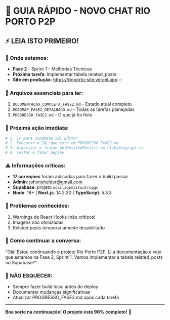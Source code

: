 # 🚀 GUIA RÁPIDO - NOVO CHAT RIO PORTO P2P

## ⚡ LEIA ISTO PRIMEIRO!

### 📍 Onde estamos:
- **Fase 2** - Sprint 1 - Melhorias Técnicas
- **Próxima tarefa**: Implementar tabela related_posts
- **Site em produção**: https://rioporto-site.vercel.app ✅

### 📁 Arquivos essenciais para ler:
1. `DOCUMENTACAO_COMPLETA_FASE2.md` - Estado atual completo
2. `ROADMAP_FASE2_DETALHADO.md` - Todas as tarefas planejadas
3. `PROGRESSO_FASE2.md` - O que já foi feito

### 🎯 Próxima ação imediata:
```bash
# 1. Ir para Supabase SQL Editor
# 2. Executar o SQL que está em PROGRESSO_FASE2.md
# 3. Atualizar a função getRelatedPosts() em /lib/blog/api.ts
# 4. Testar e fazer deploy
```

### ⚠️ Informações críticas:
- **17 correções** foram aplicadas para fazer o build passar
- **Admin**: johnnyhelder@gmail.com
- **Supabase**: projeto `ncxilaqbmlituutruqqs`
- **Node**: 18+ | **Next.js**: 14.2.30 | **TypeScript**: 5.3.3

### 🔧 Problemas conhecidos:
1. Warnings de React Hooks (não críticos)
2. Imagens não otimizadas
3. Related posts temporariamente desabilitado

### 💬 Como continuar a conversa:
"Olá! Estou continuando o projeto Rio Porto P2P. Li a documentação e vejo que estamos na Fase 2, Sprint 1. Vamos implementar a tabela related_posts no Supabase?"

### 🚨 NÃO ESQUECER:
- Sempre fazer build local antes do deploy
- Documentar mudanças significativas
- Atualizar PROGRESSO_FASE2.md após cada tarefa

---

**Boa sorte na continuação! O projeto está 90% completo!** 🎉
